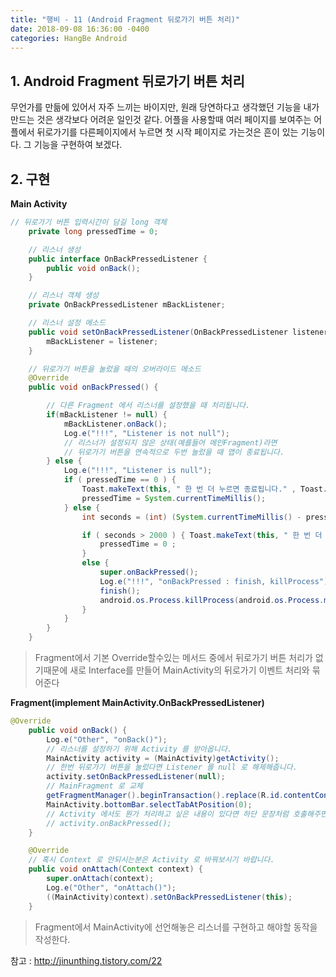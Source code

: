 ```yaml
---
title: "행비 - 11 (Android Fragment 뒤로가기 버튼 처리)"
date: 2018-09-08 16:36:00 -0400
categories: HangBe Android
---
```


## 1. Android Fragment 뒤로가기 버튼 처리
무언가를 만듦에 있어서 자주 느끼는 바이지만, 원래 당연하다고 생각했던 기능을 내가 만드는 것은 생각보다 어려운 일인것 같다.
어플을 사용할때 여러 페이지를 보여주는 어플에서 뒤로가기를 다른페이지에서 누르면 첫 시작 페이지로 가는것은 흔이 있는 기능이다.
그 기능을 구현하여 보겠다.

## 2. 구현
__Main Activity__
```java
// 뒤로가기 버튼 입력시간이 담길 long 객체
    private long pressedTime = 0;

    // 리스너 생성
    public interface OnBackPressedListener {
        public void onBack();
    }

    // 리스너 객체 생성
    private OnBackPressedListener mBackListener;

    // 리스너 설정 메소드
    public void setOnBackPressedListener(OnBackPressedListener listener) {
        mBackListener = listener;
    }

    // 뒤로가기 버튼을 눌렀을 때의 오버라이드 메소드
    @Override
    public void onBackPressed() {

        // 다른 Fragment 에서 리스너를 설정했을 때 처리됩니다.
        if(mBackListener != null) {
            mBackListener.onBack();
            Log.e("!!!", "Listener is not null");
            // 리스너가 설정되지 않은 상태(예를들어 메인Fragment)라면
            // 뒤로가기 버튼을 연속적으로 두번 눌렀을 때 앱이 종료됩니다.
        } else {
            Log.e("!!!", "Listener is null");
            if ( pressedTime == 0 ) {
                Toast.makeText(this, " 한 번 더 누르면 종료됩니다." , Toast.LENGTH_LONG).show();
                pressedTime = System.currentTimeMillis();
            } else {
                int seconds = (int) (System.currentTimeMillis() - pressedTime);

                if ( seconds > 2000 ) { Toast.makeText(this, " 한 번 더 누르면 종료됩니다." , Toast.LENGTH_LONG).show();
                    pressedTime = 0 ;
                }
                else {
                    super.onBackPressed();
                    Log.e("!!!", "onBackPressed : finish, killProcess");
                    finish();
                    android.os.Process.killProcess(android.os.Process.myPid());
                }
            }
        }
    }
```
>Fragment에서 기본 Override할수있는 메서드 중에서 뒤로가기 버튼 처리가 없기때문에 새로 Interface를 만들어
>MainActivity의 뒤로가기 이벤트 처리와 묶어준다

__Fragment(implement MainActivity.OnBackPressedListener)__
```java
@Override
    public void onBack() {
        Log.e("Other", "onBack()");
        // 리스너를 설정하기 위해 Activity 를 받아옵니다.
        MainActivity activity = (MainActivity)getActivity();
        // 한번 뒤로가기 버튼을 눌렀다면 Listener 를 null 로 해제해줍니다.
        activity.setOnBackPressedListener(null);
        // MainFragment 로 교체
        getFragmentManager().beginTransaction().replace(R.id.contentContainer, searchFragment).commit();
        MainActivity.bottomBar.selectTabAtPosition(0);
        // Activity 에서도 뭔가 처리하고 싶은 내용이 있다면 하단 문장처럼 호출해주면 됩니다.
        // activity.onBackPressed();
    }

    @Override
    // 혹시 Context 로 안되시는분은 Activity 로 바꿔보시기 바랍니다.
    public void onAttach(Context context) {
        super.onAttach(context);
        Log.e("Other", "onAttach()");
        ((MainActivity)context).setOnBackPressedListener(this);
    }
```
>Fragment에서 MainActivity에 선언해놓은 리스너를 구현하고 해야할 동작을 작성한다.



참고 : http://jinunthing.tistory.com/22